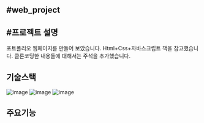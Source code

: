 #web_project
--------------------------------------------------------------------------------------------------------------------------
#프로젝트 설명
--------------------------------------------------------------------------------------------------------------------------
포트폴리오 웹페이지를 만들어 보았습니다. Html+Css+자바스크립트 책을 참고했습니다. 클론코딩한 내용들에 대해서는 주석을 추가했습니다.

기술스택
--------------------------------------------------------------------------------------------------------------------------
![image](https://github.com/Jaehyuk-96/web_project/assets/145963663/559ad2bc-be19-497c-9528-3cf32d4b80bb)
![image](https://github.com/Jaehyuk-96/web_project/assets/145963663/8443ce9f-7b8c-4ede-ae03-f56173f890e1)
![image](https://github.com/Jaehyuk-96/web_project/assets/145963663/84defd1f-0420-438c-9670-55cab5a534b6)



주요기능
--------------------------------------------------------------------------------------------------------------------------

